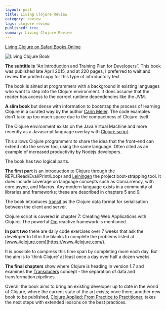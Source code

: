 ```yaml
---
layout: post
title: Living Clojure Review
category: review
tags: clojure review
published: true
summary: Living Clojure Review
---
```


[Living Clojure on Safari Books Online](https://www.safaribooksonline.com/library/view/living-clojure/9781491909270/)

![Living Clojure Book](https://raw.githubusercontent.com/griffio/griffio.github.io/master/public/living_clojure.jpg)

**The subtitle is** “An Introduction and Training Plan for Developers”. This book was published late April 2015, and at 220 pages, I preferred to wait and review the printed copy for this type of introductory text.

The book is aimed at programmers with a background in existing languages who want to step into the Clojure environment. It does assume that the reader has access to the correct runtime dependencies like the JVM. 

**A slim book** but dense with information to bootstrap the process of learning Clojure in a curated way by the author [Carin Meier](https://twitter.com/gigasquid). The code examples don’t take up too much space due to the compactness of Clojure itself.

The Clojure environment exists on the Java Virtual Machine and more recently as a Javascript language overlay with [Clojure script](https://github.com/clojure/clojurescript).

This allows Clojure programmers to share the idea that the front-end can extend into the server too, using the same language. Often cited as an example of increased productivity by Nodejs developers.

The book has two logical parts.
 
**The first part** is an introduction to Clojure through the REPL(Read/Eval/Print/Loop) and [Leiningen](http://leiningen.org) the project boot-strapping tool. It does include coverage on language concepts such as Concurrency, with core.async, and Macros. Any modern language exists in a community of libraries and frameworks; these are described in chapters 5 and 9.

The book introduces [transit](https://github.com/cognitect/transit-clj) as the Clojure data format for serialisation between the client and server.

Clojure script is covered in chapter 7: Creating Web Applications with Clojure. The powerful [Om](https://github.com/omcljs/om) reactive framework is mentioned.

**In part two** there are daily code exercises over 7 weeks that ask the developer to fill in the blanks to complete the problems listed at [www.4clojure.com](https://www.4clojure.com/). 

It is possible to compress this time span by completing more each day. But the aim is to ‘think Clojure’ at least once a day over half a dozen weeks.

**The final chapters** show where Clojure is heading in version 1.7 and examines the [Transducers](http://clojure.org/transducers) concept - the separation of data and transformation pipelines.

Overall the book aims to bring an existing developer up to date in the world of Clojure, where the current state of the art exists; once there, another new book to be published, [Clojure Applied: From Practice to Practitioner](https://pragprog.com/book/vmclojeco/clojure-applied), takes the next steps with extended lessons on the best practices.
